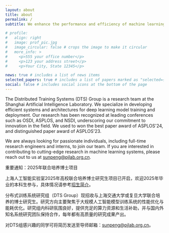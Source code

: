```yaml
---
layout: about
title: about
permalink: /
subtitle: We enhance the performance and efficiency of machine learning systems!

# profile:
#   align: right
#   image: prof_pic.jpg
#   image_circular: false # crops the image to make it circular
#   more_info: >
#     <p>555 your office number</p>
#     <p>123 your address street</p>
#     <p>Your City, State 12345</p>

news: true # includes a list of news items
selected_papers: true # includes a list of papers marked as "selected={true}"
social: false # includes social icons at the bottom of the page
---
```



The Distributed Training Systems (DTS) Group is a research team at the Shanghai Artificial Intelligence Laboratory. We specialize in developing efficient systems and architectures for deep learning model training and deployment. Our research has been recognized at leading conferences such as OSDI, ASPLOS, and NSDI, underscoring our commitment to innovation in the field. We used to won the best paper award of ASPLOS'24, and distinguished paper award of ASPLOS'23.

We are always looking for passionate individuals, including full-time research engineers and interns, to join our team. If you are interested in contributing to cutting-edge research in machine learning systems, please reach out to us at sunpeng@pjlab.org.cn.


重要通知：2025年联合培养博士项目

上海人工智能实验室2025年高校联合培养博士研究生项目已开启，欢迎2025年毕业的本科生参与，具体情况请参考[招生简介](https://www.shlab.org.cn/enrollment#channel_599)。

分布式训练系统研究组（DTS Group）现招收与上海交通大学或复旦大学联合培养的博士研究生。研究方向主要聚焦于大规模人工智能模型训练系统的性能优化与能耗优化。研究组内科研氛围良好，提供充足的算力资源和生活补助，并与国内外知名系统研究团队保持合作，每年都有高质量的研究成果产出。

对DTS组感兴趣的同学可将简历发送至导师邮箱：sunpeng@pjlab.org.cn。



